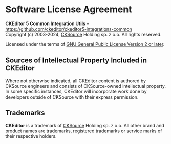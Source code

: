 Software License Agreement
==========================

**CKEditor 5 Common Integration Utils** – https://github.com/ckeditor/ckeditor5-integrations-common <br>
Copyright (c) 2003-2024, [CKSource](http://cksource.com) Holding sp. z o.o. All rights reserved.

Licensed under the terms of [GNU General Public License Version 2 or later](http://www.gnu.org/licenses/gpl.html).

Sources of Intellectual Property Included in CKEditor
-----------------------------------------------------

Where not otherwise indicated, all CKEditor content is authored by CKSource engineers and consists of CKSource-owned intellectual property. In some specific instances, CKEditor will incorporate work done by developers outside of CKSource with their express permission.

Trademarks
----------

**CKEditor** is a trademark of [CKSource](http://cksource.com) Holding sp. z o.o. All other brand and product names are trademarks, registered trademarks or service marks of their respective holders.
